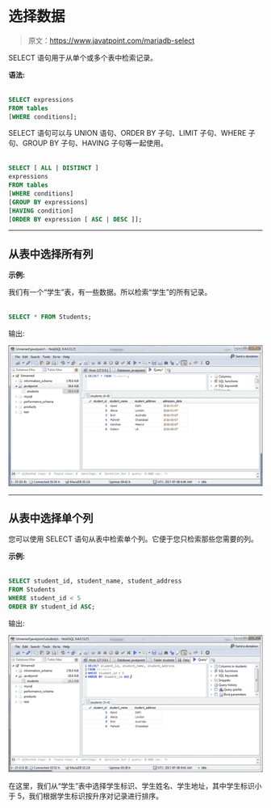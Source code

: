 # 选择数据

> 原文：<https://www.javatpoint.com/mariadb-select>

SELECT 语句用于从单个或多个表中检索记录。

**语法:**

```sql

SELECT expressions
FROM tables
[WHERE conditions]; 

```

SELECT 语句可以与 UNION 语句、ORDER BY 子句、LIMIT 子句、WHERE 子句、GROUP BY 子句、HAVING 子句等一起使用。

```sql

SELECT [ ALL | DISTINCT ]
expressions
FROM tables
[WHERE conditions]
[GROUP BY expressions]
[HAVING condition]
[ORDER BY expression [ ASC | DESC ]]; 

```

* * *

## 从表中选择所有列

**示例:**

我们有一个“学生”表，有一些数据。所以检索“学生”的所有记录。

```sql

SELECT * FROM Students; 

```

输出:

![Mariadb Select data 1](img/26ac8c76a816d6b8d870cf44c58ddf7b.png)

* * *

## 从表中选择单个列

您可以使用 SELECT 语句从表中检索单个列。它便于您只检索那些您需要的列。

**示例:**

```sql

SELECT student_id, student_name, student_address
FROM Students
WHERE student_id < 5
ORDER BY student_id ASC;

```

输出:

![Mariadb Select data 2](img/d343f8697d29989f59609e06332bdf44.png)

在这里，我们从“学生”表中选择学生标识、学生姓名、学生地址，其中学生标识小于 5，我们根据学生标识按升序对记录进行排序。
